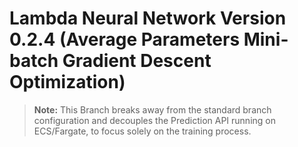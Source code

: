 # Lambda Neural Network Version 0.2.4 (Average Parameters Mini-batch Gradient Descent Optimization)

>**Note:** This Branch breaks away from the standard branch configuration and decouples the Prediction API running on ECS/Fargate, to focus solely on the training process.